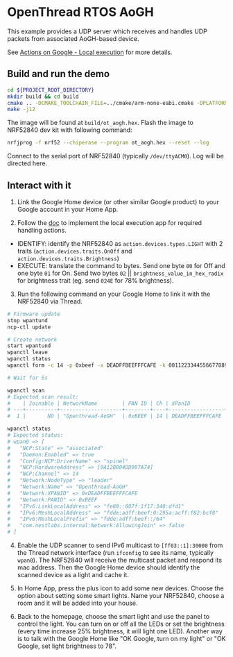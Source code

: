 # OpenThread RTOS AoGH

This example provides a UDP server which receives and handles UDP packets from associated AoGH-based device.

See [Actions on Google - Local execution](https://developers.google.com/actions/smarthome/concepts/local) for more details.

## Build and run the demo

```sh
cd ${PROJECT_ROOT_DIRECTORY}
mkdir build && cd build
cmake .. -DCMAKE_TOOLCHAIN_FILE=../cmake/arm-none-eabi.cmake -DPLATFORM_NAME=nrf52
make -j12
```

The image will be found at `build/ot_aogh.hex`. Flash the image to NRF52840 dev kit with following command:

```sh
nrfjprog -f nrf52 --chiperase --program ot_aogh.hex --reset --log
```

Connect to the serial port of NRF52840 (typically `/dev/ttyACM0`). Log will be directed here.

## Interact with it

1. Link the Google Home device (or other similar Google product) to your Google account in your Home App.

2. Follow the [doc](https://developers.google.com/actions/smarthome/develop/local#2_implement_the) to implement the local execution app for required handling actions.

* IDENTIFY: identify the NRF52840 as `action.devices.types.LIGHT` with 2 traits (`action.devices.traits.OnOff` and `action.devices.traits.Brightness`)
* EXECUTE: translate the command to bytes. Send one byte `00` for Off and one byte `01` for On. Send two bytes `02` || `brightness_value_in_hex_radix` for brightness trait (eg. send `024E` for 78% brightness).

3. Run the following command on your Google Home to link it with the NRF52840 via Thread.

```sh
# Firmware update
stop wpantund
ncp-ctl update

# Create network
start wpantund
wpanctl leave
wpanctl status
wpanctl form -c 14 -p 0xbeef -x DEADFFBEEFFFCAFE -k 00112233445566778899aabbccddeeff OpenThread-AoGH

# Wait for 5s

wpanctl scan
# Expected scan result:
#    | Joinable | NetworkName        | PAN ID | Ch | XPanID           | HWAddr           | RSSI
# ---+----------+--------------------+--------+----+------------------+------------------+------
#  1 |       NO | "Openthread-AoGH"  | 0xBEEF | 14 | DEADFFBEEFFFCAFE | 3A119719AB28BA58 |  -23

wpanctl status
# Expected status:
# wpan0 => [
# 	"NCP:State" => "associated"
# 	"Daemon:Enabled" => true
# 	"Config:NCP:DriverName" => "spinel"
# 	"NCP:HardwareAddress" => [9A12B004DD907A74]
# 	"NCP:Channel" => 14
# 	"Network:NodeType" => "leader"
# 	"Network:Name" => "Openthread-AoGH"
# 	"Network:XPANID" => 0xDEADFFBEEFFFCAFE
# 	"Network:PANID" => 0xBEEF
# 	"IPv6:LinkLocalAddress" => "fe80::807f:1f17:340:dfd1"
# 	"IPv6:MeshLocalAddress" => "fdde:adff:beef:0:295a:acff:f82:bcf8"
# 	"IPv6:MeshLocalPrefix" => "fdde:adff:beef::/64"
# 	"com.nestlabs.internal:Network:AllowingJoin" => false
# ]
```

4. Enable the UDP scanner to send IPv6 multicast to `[ff03::1]:30000` from the Thread network interface (run `ifconfig` to see its name, typically `wpan0`). The NRF52840 will receive the multicast packet and respond its mac address. Then the Google Home device should identify the scanned device as a light and cache it.

5. In Home App, press the plus icon to add some new devices. Choose the option about setting some smart lights. Name your NRF52840, choose a room and it will be added into your house.

6. Back to the homepage, choose the smart light and use the panel to control the light. You can turn on or off all the LEDs or set the brightness (every time increase 25% brightness, it will light one LED). Another way is to talk with the Google Home like "OK Google, turn on my light" or "OK Google, set light brightness to 78".
